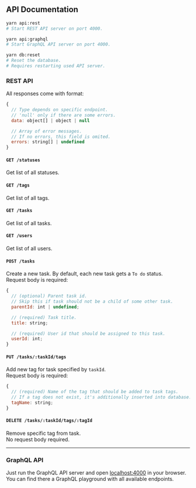 ## API Documentation

```bash
yarn api:rest
# Start REST API server on port 4000.

yarn api:graphql
# Start GraphQL API server on port 4000.

yarn db:reset
# Reset the database.
# Requires restarting used API server.
```

### REST API

All responses come with format:

```js
{
  // Type depends on specific endpoint.
  // 'null' only if there are some errors.
  data: object[] | object | null

  // Array of error messages.
  // If no errors, this field is omited.
  errors: string[] | undefined
}
```

#### `GET /statuses`

Get list of all statuses.

#### `GET /tags`

Get list of all tags.

#### `GET /tasks`

Get list of all tasks.

#### `GET /users`

Get list of all users.

#### `POST /tasks`

Create a new task. By default, each new task gets a `To do` status.\
Request body is required:

```js
{
  // (optional) Parent task id.
  // Skip this if task should not be a child of some other task.
  parentId: int | undefined;

  // (required) Task title.
  title: string;

  // (required) User id that should be assigned to this task.
  userId: int;
}
```

#### `PUT /tasks/:taskId/tags`

Add new tag for task specified by `taskId`.\
Request body is required:

```js
{
  // (required) Name of the tag that should be added to task tags.
  // If a tag does not exist, it's additionally inserted into database.
  tagName: string;
}
```

#### `DELETE /tasks/:taskId/tags/:tagId`

Remove specific tag from task.\
No request body required.

---

### GraphQL API

Just run the GraphQL API server and open <localhost:4000> in your browser. You can find there a GraphQL playground with all available endpoints.
